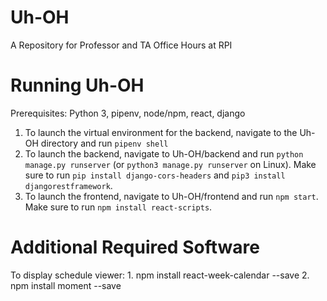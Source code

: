 # Uh-OH
A Repository for Professor and TA Office Hours at RPI

# Running Uh-OH
Prerequisites: Python 3, pipenv, node/npm, react, django
1. To launch the virtual environment for the backend, navigate to the Uh-OH directory and run `pipenv shell` 
2. To launch the backend, navigate to Uh-OH/backend and run `python manage.py runserver` (or `python3 manage.py runserver` on Linux). Make sure to run `pip install django-cors-headers` and `pip3 install djangorestframework`.
3. To launch the frontend, navigate to Uh-OH/frontend and run `npm start`. Make sure to run `npm install react-scripts`.

# Additional Required Software
To display schedule viewer:
	1. npm install react-week-calendar --save
	2. npm install moment --save
